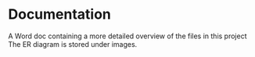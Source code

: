 # Documentation
A Word doc containing a more detailed overview of the files in this project
The ER diagram is stored under images.
